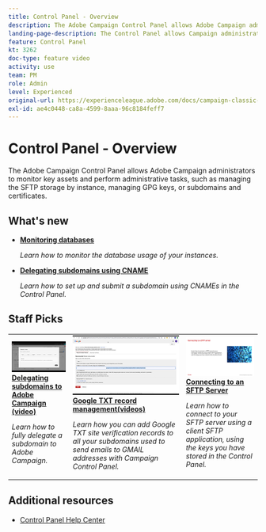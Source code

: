 ```yaml
---
title: Control Panel - Overview
description: The Adobe Campaign Control Panel allows Adobe Campaign administrators to monitor key assets and perform administrative tasks, such as managing the SFTP storage by instance, managing GPG keys, or subdomains and certificates.
landing-page-description: The Control Panel allows Campaign administrators to monitor key assets and perform administrative tasks, such as managing SFTP storage, GPG keys, or subdomains and certificates.
feature: Control Panel
kt: 3262
doc-type: feature video
activity: use
team: PM
role: Admin
level: Experienced
original-url: https://experienceleague.adobe.com/docs/campaign-classic-learn/tutorials/administrating/control-panel-acc/control-panel-overview.html
exl-id: ae4c0448-ca8a-4599-8aaa-96c8184feff7
---
```

# Control Panel -  Overview

The Adobe Campaign Control Panel allows Adobe Campaign administrators to monitor key assets and perform administrative tasks, such as managing the SFTP storage by instance, managing GPG keys, or subdomains and certificates.

## What's new

* **[Monitoring databases](/help/control-panel-tutorials/performance-monitoring/monitoring-databases.md)**
  
    *Learn how to monitor the database usage of your instances.*

* **[Delegating subdomains using CNAME](/help/control-panel-tutorials/subdomains-and-certificates/delegating-subdomains-using-cname.md)**
    
    *Learn how to set up and submit a subdomain using CNAMEs in the Control Panel.*

## Staff Picks

<table>
<tr>
  <td>
    <a href="./subdomains-and-certificates/subdomain-delegation.md"> 
      <img alt="Delegating subdomains to Adobe Campaign (video)" src="./assets/31390.jpg"/>
    </a>
    <div>
      <a href="./subdomains-and-certificates/subdomain-delegation.md">
    <strong>Delegating subdomains to Adobe Campaign (video)</strong>
    </a>
    </div>
    <p>
    <em>Learn how to fully delegate a subdomain to Adobe Campaign.</em>
    <p>
  </td>
   <td>
    <a href="./subdomains-and-certificates/google-txt-record-management.md">
      <img alt="Google TXT record management (videos)" src="./assets/32369.jpg" />
    </a>
    <div>
    <a href="./subdomains-and-certificates/google-txt-record-management.md">
    <strong>Google TXT record management(videos)</strong>
    </a>
    </div>
    <p>
    <em> Learn how you can add Google TXT site verification records to all your subdomains used to send emails to GMAIL addresses with Campaign Control Panel.</em>
    <p>
  </td>
  <td>
    <a href="./sftp-management/connect-to-sftp-server.md">
      <img alt="Connect to a SFTP Server" src="./assets/27263.jpg" />
    </a>
    <div>
      <a href="./sftp-management/connect-to-sftp-server.md">
    <strong>Connecting to an SFTP Server</strong>
    </a>
    </div>
    <p>
    <em>Learn how to connect to your SFTP server using a client SFTP application, using the keys you have stored in the Control Panel. </em>
    <p>
  </td>
</tr>
</table>

## Additional resources

* [Control Panel Help Center](https://experienceleague.adobe.com/docs/control-panel/using/control-panel-home.html?lang=en)
